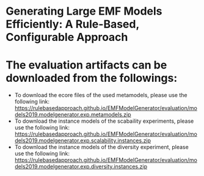 # Generating Large EMF Models Efficiently: A Rule-Based, Configurable Approach

# The evaluation artifacts can be downloaded from the followings:
- To download the ecore files of the used metamodels, please use the following link: https://rulebasedapproach.github.io/EMFModelGenerator/evaluation/models2019.modelgenerator.exp.metamodels.zip
- To download the instance models of the scabaility experiments, please use the following link:  https://rulebasedapproach.github.io/EMFModelGenerator/evaluation/models2019.modelgenerator.exp.scalability.instances.zip
- To download the instance models of the diversity experiment, please use the following link: https://rulebasedapproach.github.io/EMFModelGenerator/evaluation/models2019.modelgenerator.exp.diversity.instances.zip
